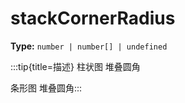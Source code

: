 # stackCornerRadius

**Type:** `number | number[] | undefined`

:::tip{title=描述}
柱状图 堆叠圆角



条形图 堆叠圆角:::


 

